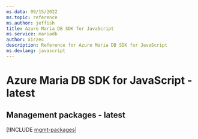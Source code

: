 ```yaml
---
ms.data: 09/15/2022
ms.topic: reference
ms.author: jeffish
title: Azure Maria DB SDK for JavaScript
ms.service: mariadb
author: xirzec
description: Reference for Azure Maria DB SDK for JavaScript
ms.devlang: javascript
---
```

# Azure Maria DB SDK for JavaScript - latest

## Management packages - latest
[!INCLUDE [mgmt-packages](maria-db-mgmt-index.md)]